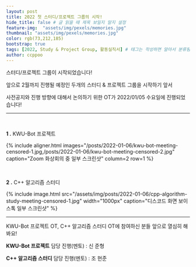 ```yaml
---
layout: post
title: 2022 첫 스터디/프로젝트 그룹의 시작!
hide_title: false # 글 읽을 때 제목 보일지 말지 설정
feature-img:  "assets/img/pexels/memories.jpg"
thumbnail: "assets/img/pexels/memories.jpg"
color: rgb(73,212,185)
bootstrap: true
tags: [2022, Study & Project Group, 활동실직서] # 태그는 작성하면 알아서 분류됨
author: ccppoo
---
```


스터디/프로젝트 그룹이 시작되었습니다!

앞으로 2월까지 진행될 예정인 두개의 스터디 & 프로젝트 그룹을 시작하기 앞서

사전공지와 진행 방향에 대해서 논의하기 위한 OT가 2022/01/05 수요일에 진행되었습니다!

----

<br>

**1 .** KWU-Bot 프로젝트

{% include aligner.html images="/posts/2022-01-06/kwu-bot-meeting-censored-1.jpg,/posts/2022-01-06/kwu-bot-meeting-censored-2.jpg" caption="Zoom 화상회의 중 일부 스크린샷" column=2 row=1 %}

<br>

**2 .** C++ 알고리즘 스터디

{% include image.html src="/assets/img/posts/2022-01-06/cpp-algorithm-study-meeting-censored-1.jpg"  width="1000px" caption="디스코드 화면 보이스톡 일부 스크린샷" %}


----

KWU-Bot 프로젝트 OT, C++ 알고리즘 스터디 OT에 참여하신 분들 앞으로 열심히 해봐요!

**KWU-Bot 프로젝트** 담당 진행(멘토) : 신 준형

**C++ 알고리즘 스터디** 담당 진행(멘토) : 조 현준